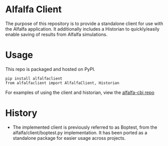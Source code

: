 # Alfalfa Client

The purpose of this repository is to provide a standalone client for use with the Alfalfa application.  It additionally includes a Historian to quickly/easily enable saving of results from Alfalfa simulations.

# Usage

This repo is packaged and hosted on PyPI.

```
pip install alfalfaclient
from alfalfaclient import AlfalfaClient, Historian
```

For examples of using the client and historian, view the [alfalfa-cbi repo]()

# History
- The implemented client is previously referred to as Boptest, from the alfalfa/client/boptest.py implementation.  It has been ported as a standalone package for easier usage across projects. 
